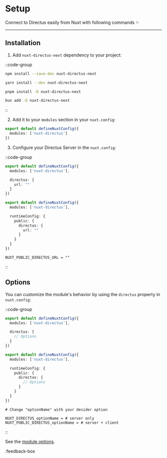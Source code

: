 # Setup

Connect to Directus easily from Nuxt with following commands ✨

---

## Installation

1. Add `nuxt-directus-next` dependency to your project:

::code-group

```bash [npm]
npm install --save-dev nuxt-directus-next
```

```bash [yarn]
yarn install --dev nuxt-directus-next
```

```bash [pnpm]
pnpm install -D nuxt-directus-next
```

```bash [bun]
bun add -D nuxt-directus-next
```

::

2. Add it to your `modules` section in your `nuxt.config`:

```ts
export default defineNuxtConfig({
  modules: ['nuxt-directus']
})
```

3. Configure your Directus Server in the `nuxt.config`:

::code-group

```ts [directus]
export default defineNuxtConfig({
  modules: ['nuxt-directus'],

  directus: {
    url: ""
  }
})
```

```ts [runtimeConfig]
export default defineNuxtConfig({
  modules: ['nuxt-directus'],

  runtimeConfig: {
    public: {
      directus: {
        url: ""
      }
    }
  }
})
```

```dotenv [.env]
NUXT_PUBLIC_DIRECTUS_URL = ""
```

::

## Options

You can customize the module's behavior by using the `directus` property in `nuxt.config`:

::code-group

```ts [directus]
export default defineNuxtConfig({
  modules: ['nuxt-directus'],

  directus: {
    // Options
  }
})
```

```ts [runtimeConfig]
export default defineNuxtConfig({
  modules: ['nuxt-directus'],

  runtimeConfig: {
    public: {
      directus: {
        // Options
      }
    }
  }
})
```

```dotenv [.env]
# Change "optionName" with your desider option

NUXT_DIRECTUS_optionName = # server only
NUXT_PUBLIC_DIRECTUS_optionName = # server + client
```

::

See the [module options](/getting-started/options).

:feedback-box
